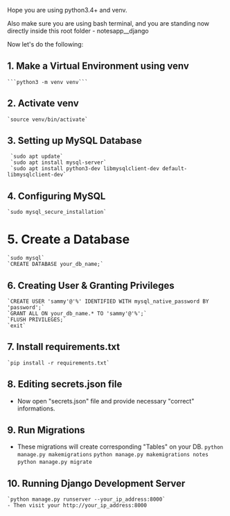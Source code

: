 Hope you are using python3.4+ and venv.

Also make sure you are using bash terminal, and you are standing now directly inside this root folder - notesapp__django

Now let's do the following:

<!-- MySQL Database Setup -->

## 1. Make a Virtual Environment using venv
    ```python3 -m venv venv```

## 2. Activate venv
    `source venv/bin/activate`

## 3. Setting up MySQL Database
     `sudo apt update`
     `sudo apt install mysql-server`
     `sudo apt install python3-dev libmysqlclient-dev default-libmysqlclient-dev`

## 4. Configuring MySQL
    `sudo mysql_secure_installation`

# 5. Create a Database
    `sudo mysql`
    `CREATE DATABASE your_db_name;`

## 6. Creating User & Granting Privileges
    `CREATE USER 'sammy'@'%' IDENTIFIED WITH mysql_native_password BY 'password';`
    `GRANT ALL ON your_db_name.* TO 'sammy'@'%';`
    `FLUSH PRIVILEGES;`
    `exit`



<!-- Project Setup -->

## 7. Install requirements.txt
    `pip install -r requirements.txt`

## 8. Editing secrets.json file
- Now open "secrets.json" file and provide necessary "correct" informations.

## 9. Run Migrations
- These migrations will create corresponding "Tables" on your DB.
    `python manage.py makemigrations`
    `python manage.py makemigrations notes`
    `python manage.py migrate`

## 10. Running Django Development Server
    `python manage.py runserver --your_ip_address:8000`
    - Then visit your http://your_ip_address:8000